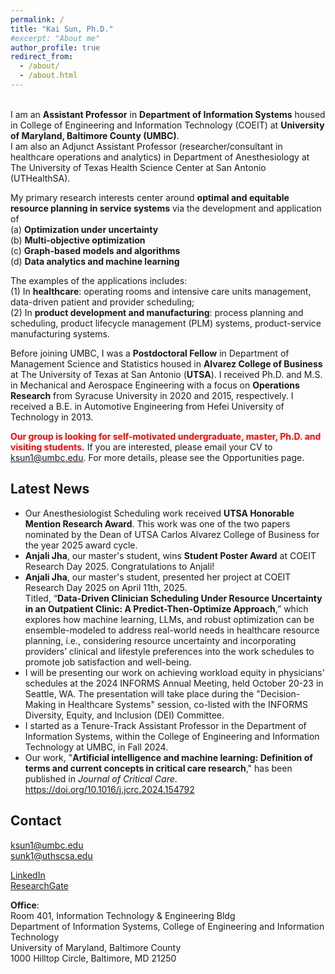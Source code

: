 ```yaml
---
permalink: /
title: "Kai Sun, Ph.D."
#excerpt: "About me"
author_profile: true
redirect_from: 
  - /about/
  - /about.html
---
```


\
I am an **Assistant Professor** in **Department of Information Systems** housed in College of Engineering and Information Technology (COEIT) at **University of Maryland, Baltimore County (UMBC)**.\
I am also an Adjunct Assistant Professor (researcher/consultant in healthcare operations and analytics) in Department of Anesthesiology at The University of Texas Health Science Center at San Antonio (UTHealthSA).

[//]: # (<span style="color:red">**I am on the job market for tenure-track faculty positions starting Fall 2024.**</span>)

My primary research interests center around **optimal and equitable resource planning in service systems**
via the development and application of\
(a) **Optimization under uncertainty**\
(b) **Multi-objective optimization**\
(c) **Graph-based models and algorithms**\
(d) **Data analytics and machine learning**

The examples of the applications includes:\
(1) In **healthcare**: operating rooms and intensive care units management, data-driven patient and provider scheduling;\
(2) In **product development and manufacturing**: process planning and scheduling, product lifecycle management (PLM) systems, product-service manufacturing systems.

Before joining UMBC, I was a **Postdoctoral Fellow** in Department of Management Science and Statistics housed in **Alvarez College of Business** at The University of Texas at San Antonio (**UTSA**).
I received Ph.D. and M.S. in Mechanical and Aerospace Engineering with a focus on **Operations Research** from Syracuse University in 2020 and 2015, respectively.
I received a B.E. in Automotive Engineering from Hefei University of Technology in 2013.

<span style="color:red">**Our group is looking for self-motivated undergraduate, master, Ph.D. and visiting students.**</span> If you are interested, please email your CV to <ins>ksun1@umbc.edu</ins>.
For more details, please see the Opportunities page.

Latest News
-------
- Our Anesthesiologist Scheduling work received **UTSA Honorable Mention Research Award**. This work was one of the two papers nominated by the Dean of UTSA Carlos Alvarez College of Business for the year 2025 award cycle.
- **Anjali Jha**, our master's student, wins **Student Poster Award** at COEIT Research Day 2025. Congratulations to Anjali!
- **Anjali Jha**, our master's student, presented her project at COEIT Research Day 2025 on April 11th, 2025.\
 Titled, “**Data-Driven Clinician Scheduling Under Resource Uncertainty in an Outpatient Clinic: A Predict-Then-Optimize Approach**,” which explores how machine learning, LLMs, and robust optimization can be ensemble-modeled to address real-world needs in healthcare resource planning, i.e., considering resource uncertainty and incorporating providers’ clinical and lifestyle preferences into the work schedules to promote job satisfaction and well-being.
- I will be presenting our work on achieving workload equity in physicians' schedules at the 2024 INFORMS Annual Meeting, held October 20-23 in Seattle, WA. The presentation will take place during the "Decision-Making in Healthcare Systems" session, co-listed with the INFORMS Diversity, Equity, and Inclusion (DEI) Committee.
- I started as a Tenure-Track Assistant Professor in the Department of Information Systems, within the College of Engineering and Information Technology at UMBC, in Fall 2024.
- Our work, "**Artificial intelligence and machine learning: Definition of terms and current concepts in critical care research**,"
has been published in *Journal of Critical Care*. 
<a href="https://doi.org/10.1016/j.jcrc.2024.154792">https://doi.org/10.1016/j.jcrc.2024.154792</a>




Contact
------
<ins>ksun1@umbc.edu</ins>\
<ins>sunk1@uthscsa.edu</ins>

[LinkedIn](https://www.linkedin.com/in/kai-sun-211a47bb/)
\
[ResearchGate](https://www.researchgate.net/profile/Kai-Sun-70)

**Office**:\
Room 401, Information Technology & Engineering Bldg\
Department of Information Systems, College of Engineering and Information Technology\
University of Maryland, Baltimore County\
1000 Hilltop Circle, Baltimore, MD 21250
